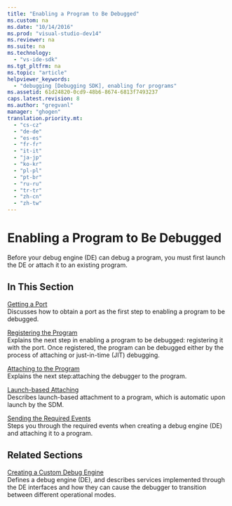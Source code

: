 ```yaml
---
title: "Enabling a Program to Be Debugged"
ms.custom: na
ms.date: "10/14/2016"
ms.prod: "visual-studio-dev14"
ms.reviewer: na
ms.suite: na
ms.technology: 
  - "vs-ide-sdk"
ms.tgt_pltfrm: na
ms.topic: "article"
helpviewer_keywords: 
  - "debugging [Debugging SDK], enabling for programs"
ms.assetid: 61d24820-0cd9-48b6-8674-6813f7493237
caps.latest.revision: 8
ms.author: "gregvanl"
manager: "ghogen"
translation.priority.mt: 
  - "cs-cz"
  - "de-de"
  - "es-es"
  - "fr-fr"
  - "it-it"
  - "ja-jp"
  - "ko-kr"
  - "pl-pl"
  - "pt-br"
  - "ru-ru"
  - "tr-tr"
  - "zh-cn"
  - "zh-tw"
---
```

# Enabling a Program to Be Debugged
Before your debug engine (DE) can debug a program, you must first launch the DE or attach it to an existing program.  
  
## In This Section  
 [Getting a Port](../extensibility/getting-a-port.md)  
 Discusses how to obtain a port as the first step to enabling a program to be debugged.  
  
 [Registering the Program](../extensibility/registering-the-program.md)  
 Explains the next step in enabling a program to be debugged: registering it with the port. Once registered, the program can be debugged either by the process of attaching or just-in-time (JIT) debugging.  
  
 [Attaching to the Program](../extensibility/attaching-to-the-program.md)  
 Explains the next step:attaching the debugger to the program.  
  
 [Launch-based Attaching](../extensibility/launch-based-attachment.md)  
 Describes launch-based attachment to a program, which is automatic upon launch by the SDM.  
  
 [Sending the Required Events](../extensibility/sending-the-required-events.md)  
 Steps you through the required events when creating a debug engine (DE) and attaching it to a program.  
  
## Related Sections  
 [Creating a Custom Debug Engine](../extensibility/creating-a-custom-debug-engine.md)  
 Defines a debug engine (DE), and describes services implemented through the DE interfaces and how they can cause the debugger to transition between different operational modes.